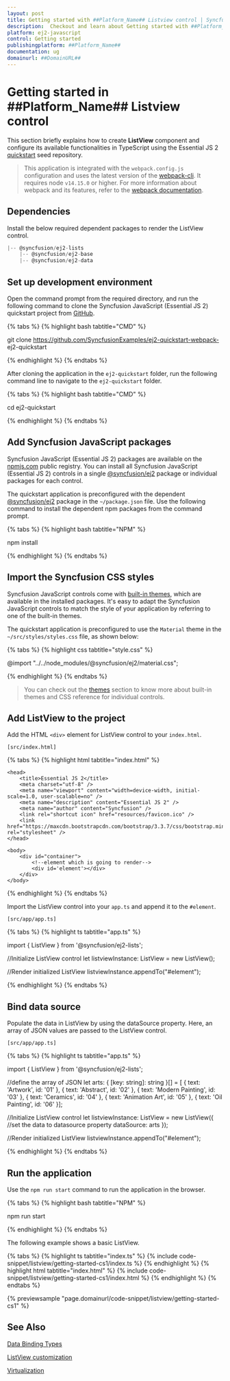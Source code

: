 ```yaml
---
layout: post
title: Getting started with ##Platform_Name## Listview control | Syncfusion
description:  Checkout and learn about Getting started with ##Platform_Name## Listview control of Syncfusion Essential JS 2 and more details.
platform: ej2-javascript
control: Getting started 
publishingplatform: ##Platform_Name##
documentation: ug
domainurl: ##DomainURL##
---
```


# Getting started in ##Platform_Name## Listview control

This section briefly explains how to create **ListView** component and configure its available functionalities in TypeScript using the Essential JS 2 [quickstart](https://github.com/SyncfusionExamples/ej2-quickstart-webpack-) seed repository.

> This application is integrated with the `webpack.config.js` configuration and uses the latest version of the [webpack-cli](https://webpack.js.org/api/cli/#commands). It requires node `v14.15.0` or higher. For more information about webpack and its features, refer to the [webpack documentation](https://webpack.js.org/guides/getting-started/).

## Dependencies

Install the below required dependent packages to render the ListView control.

```javascript
|-- @syncfusion/ej2-lists
    |-- @syncfusion/ej2-base
    |-- @syncfusion/ej2-data
```

## Set up development environment

Open the command prompt from the required directory, and run the following command to clone the Syncfusion JavaScript (Essential JS 2) quickstart project from [GitHub](https://github.com/SyncfusionExamples/ej2-quickstart-webpack-).

{% tabs %}
{% highlight bash tabtitle="CMD" %}

git clone https://github.com/SyncfusionExamples/ej2-quickstart-webpack- ej2-quickstart

{% endhighlight %}
{% endtabs %}

After cloning the application in the `ej2-quickstart` folder, run the following command line to navigate to the `ej2-quickstart` folder.

{% tabs %}
{% highlight bash tabtitle="CMD" %}

cd ej2-quickstart

{% endhighlight %}
{% endtabs %}

## Add Syncfusion JavaScript packages

Syncfusion JavaScript (Essential JS 2) packages are available on the [npmjs.com](https://www.npmjs.com/~syncfusionorg) public registry. You can install all Syncfusion JavaScript (Essential JS 2) controls in a single [@syncfusion/ej2](https://www.npmjs.com/package/@syncfusion/ej2) package or individual packages for each control.

The quickstart application is preconfigured with the dependent [@syncfusion/ej2](https://www.npmjs.com/package/@syncfusion/ej2) package in the `~/package.json` file. Use the following command to install the dependent npm packages from the command prompt.

{% tabs %}
{% highlight bash tabtitle="NPM" %}

npm install

{% endhighlight %}
{% endtabs %}

## Import the Syncfusion CSS styles

Syncfusion JavaScript controls come with [built-in themes](https://ej2.syncfusion.com/documentation/appearance/theme/), which are available in the installed packages. It's easy to adapt the Syncfusion JavaScript controls to match the style of your application by referring to one of the built-in themes.

The quickstart application is preconfigured to use the `Material` theme in the `~/src/styles/styles.css` file, as shown below: 

{% tabs %}
{% highlight css tabtitle="style.css" %}

@import "../../node_modules/@syncfusion/ej2/material.css";

{% endhighlight %}
{% endtabs %}

> You can check out the [themes](https://ej2.syncfusion.com/documentation/appearance/theme/) section to know more about built-in themes and CSS reference for individual controls.

## Add ListView to the project

Add the HTML `<div>` element for ListView control to your `index.html`.

`[src/index.html]`

{% tabs %}
{% highlight html tabtitle="index.html" %}

<!DOCTYPE html>
<html lang="en">

    <head>
        <title>Essential JS 2</title>
        <meta charset="utf-8" />
        <meta name="viewport" content="width=device-width, initial-scale=1.0, user-scalable=no" />
        <meta name="description" content="Essential JS 2" />
        <meta name="author" content="Syncfusion" />
        <link rel="shortcut icon" href="resources/favicon.ico" />
        <link href="https://maxcdn.bootstrapcdn.com/bootstrap/3.3.7/css/bootstrap.min.css" rel="stylesheet" />
    </head>

    <body>
        <div id="container">
            <!--element which is going to render-->
            <div id='element'></div>
        </div>
    </body>

</html>

{% endhighlight %}
{% endtabs %}

Import the ListView control into your `app.ts` and append it to the `#element`.

`[src/app/app.ts]`

{% tabs %}
{% highlight ts tabtitle="app.ts" %}

import { ListView } from '@syncfusion/ej2-lists';

//Initialize ListView control
let listviewInstance: ListView = new ListView();

//Render initialized ListView
listviewInstance.appendTo("#element");

{% endhighlight %}
{% endtabs %}

## Bind data source

Populate the data in ListView by using the dataSource property. Here, an array of JSON values are passed to the ListView control.

`[src/app/app.ts]`

{% tabs %}
{% highlight ts tabtitle="app.ts" %}

import { ListView } from '@syncfusion/ej2-lists';

//define the array of JSON
let arts: { [key: string]: string }[] = [
    { text: 'Artwork', id: '01' },
    { text: 'Abstract', id: '02' },
    { text: 'Modern Painting', id: '03' },
    { text: 'Ceramics', id: '04' },
    { text: 'Animation Art', id: '05' },
    { text: 'Oil Painting', id: '06' }];

//Initialize ListView control
let listviewInstance: ListView = new ListView({
    //set the data to datasource property
    dataSource: arts
});

//Render initialized ListView
listviewInstance.appendTo("#element");

{% endhighlight %}
{% endtabs %}

## Run the application

Use the `npm run start` command to run the application in the browser.

{% tabs %}
{% highlight bash tabtitle="NPM" %}

npm run start

{% endhighlight %}
{% endtabs %}

The following example shows a basic ListView.

{% tabs %}
{% highlight ts tabtitle="index.ts" %}
{% include code-snippet/listview/getting-started-cs1/index.ts %}
{% endhighlight %}
{% highlight html tabtitle="index.html" %}
{% include code-snippet/listview/getting-started-cs1/index.html %}
{% endhighlight %}
{% endtabs %}
          
{% previewsample "page.domainurl/code-snippet/listview/getting-started-cs1" %}

## See Also

[Data Binding Types](./data-binding/)

[ListView customization](./customizing-templates/)

[Virtualization](./virtualization/)